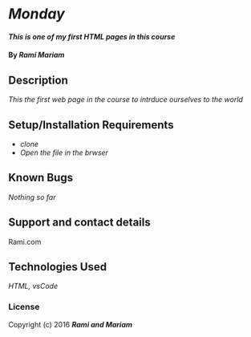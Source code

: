 # _Monday_

#### _This is one of my first HTML pages in this course_

#### By _**Rami Mariam**_

## Description

_This the first web page in the course to intrduce ourselves to the world_ 

## Setup/Installation Requirements

* _clone_
* _Open the file in the brwser_



## Known Bugs

_Nothing so far_

## Support and contact details
Rami.com


## Technologies Used

_HTML, vsCode_


### License



Copyright (c) 2016 **_Rami and Mariam_**